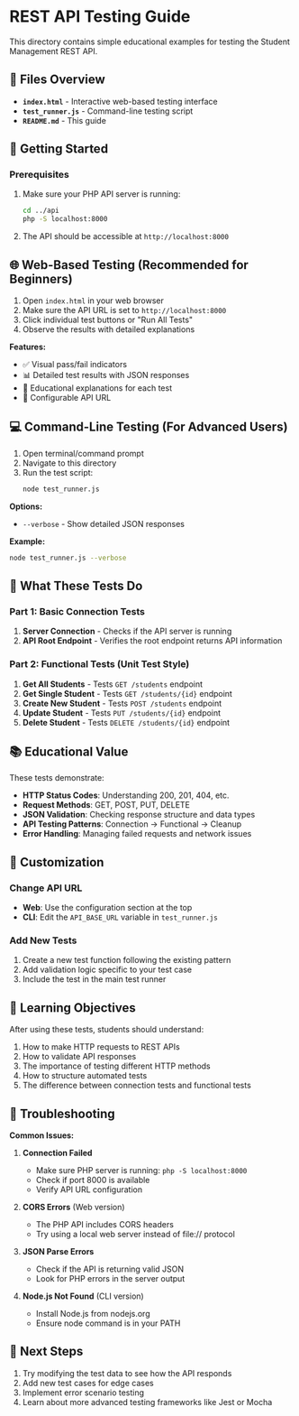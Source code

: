 # REST API Testing Guide

This directory contains simple educational examples for testing the Student Management REST API.

## 📁 Files Overview

- **`index.html`** - Interactive web-based testing interface
- **`test_runner.js`** - Command-line testing script
- **`README.md`** - This guide

## 🚀 Getting Started

### Prerequisites

1. Make sure your PHP API server is running:
   ```bash
   cd ../api
   php -S localhost:8000
   ```

2. The API should be accessible at `http://localhost:8000`

## 🌐 Web-Based Testing (Recommended for Beginners)

1. Open `index.html` in your web browser
2. Make sure the API URL is set to `http://localhost:8000`
3. Click individual test buttons or "Run All Tests"
4. Observe the results with detailed explanations

**Features:**
- ✅ Visual pass/fail indicators
- 📊 Detailed test results with JSON responses
- 🎯 Educational explanations for each test
- 🔧 Configurable API URL

## 💻 Command-Line Testing (For Advanced Users)

1. Open terminal/command prompt
2. Navigate to this directory
3. Run the test script:
   ```bash
   node test_runner.js
   ```

**Options:**
- `--verbose` - Show detailed JSON responses

**Example:**
```bash
node test_runner.js --verbose
```

## 🧪 What These Tests Do

### Part 1: Basic Connection Tests
1. **Server Connection** - Checks if the API server is running
2. **API Root Endpoint** - Verifies the root endpoint returns API information

### Part 2: Functional Tests (Unit Test Style)
1. **Get All Students** - Tests `GET /students` endpoint
2. **Get Single Student** - Tests `GET /students/{id}` endpoint
3. **Create New Student** - Tests `POST /students` endpoint
4. **Update Student** - Tests `PUT /students/{id}` endpoint
5. **Delete Student** - Tests `DELETE /students/{id}` endpoint

## 📚 Educational Value

These tests demonstrate:

- **HTTP Status Codes**: Understanding 200, 201, 404, etc.
- **Request Methods**: GET, POST, PUT, DELETE
- **JSON Validation**: Checking response structure and data types
- **API Testing Patterns**: Connection → Functional → Cleanup
- **Error Handling**: Managing failed requests and network issues

## 🔧 Customization

### Change API URL
- **Web**: Use the configuration section at the top
- **CLI**: Edit the `API_BASE_URL` variable in `test_runner.js`

### Add New Tests
1. Create a new test function following the existing pattern
2. Add validation logic specific to your test case
3. Include the test in the main test runner

## 🎯 Learning Objectives

After using these tests, students should understand:

1. How to make HTTP requests to REST APIs
2. How to validate API responses
3. The importance of testing different HTTP methods
4. How to structure automated tests
5. The difference between connection tests and functional tests

## 🐛 Troubleshooting

**Common Issues:**

1. **Connection Failed**
   - Make sure PHP server is running: `php -S localhost:8000`
   - Check if port 8000 is available
   - Verify API URL configuration

2. **CORS Errors** (Web version)
   - The PHP API includes CORS headers
   - Try using a local web server instead of file:// protocol

3. **JSON Parse Errors**
   - Check if the API is returning valid JSON
   - Look for PHP errors in the server output

4. **Node.js Not Found** (CLI version)
   - Install Node.js from nodejs.org
   - Ensure node command is in your PATH

## 📖 Next Steps

1. Try modifying the test data to see how the API responds
2. Add new test cases for edge cases
3. Implement error scenario testing
4. Learn about more advanced testing frameworks like Jest or Mocha